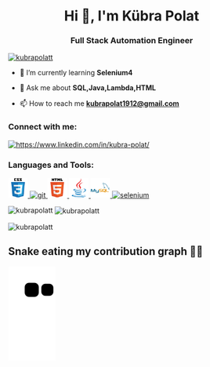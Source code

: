 <h1 align="center">Hi 👋, I'm Kübra Polat</h1>
<h3 align="center">Full Stack Automation Engineer</h3>

<p align="left"> <a href="https://github.com/ryo-ma/github-profile-trophy"><img src="https://github-profile-trophy.vercel.app/?username=kubrapolatt" alt="kubrapolatt" /></a> </p>

- 🌱 I’m currently learning **Selenium4**

- 💬 Ask me about **SQL,Java,Lambda,HTML**

- 📫 How to reach me **kubrapolat1912@gmail.com**

<h3 align="left">Connect with me:</h3>
<p align="left">
<a href="https://linkedin.com/in/https://www.linkedin.com/in/kubra-polat/" target="blank"><img align="center" src="https://raw.githubusercontent.com/rahuldkjain/github-profile-readme-generator/master/src/images/icons/Social/linked-in-alt.svg" alt="https://www.linkedin.com/in/kubra-polat/" height="30" width="40" /></a>
</p>

<h3 align="left">Languages and Tools:</h3>
<p align="left"> <a href="https://www.w3schools.com/css/" target="_blank" rel="noreferrer"> <img src="https://raw.githubusercontent.com/devicons/devicon/master/icons/css3/css3-original-wordmark.svg" alt="css3" width="40" height="40"/> </a> <a href="https://git-scm.com/" target="_blank" rel="noreferrer"> <img src="https://www.vectorlogo.zone/logos/git-scm/git-scm-icon.svg" alt="git" width="40" height="40"/> </a> <a href="https://www.w3.org/html/" target="_blank" rel="noreferrer"> <img src="https://raw.githubusercontent.com/devicons/devicon/master/icons/html5/html5-original-wordmark.svg" alt="html5" width="40" height="40"/> </a> <a href="https://www.java.com" target="_blank" rel="noreferrer"> <img src="https://raw.githubusercontent.com/devicons/devicon/master/icons/java/java-original.svg" alt="java" width="40" height="40"/> </a> <a href="https://www.mysql.com/" target="_blank" rel="noreferrer"> <img src="https://raw.githubusercontent.com/devicons/devicon/master/icons/mysql/mysql-original-wordmark.svg" alt="mysql" width="40" height="40"/> </a> <a href="https://www.selenium.dev" target="_blank" rel="noreferrer"> <img src="https://raw.githubusercontent.com/detain/svg-logos/780f25886640cef088af994181646db2f6b1a3f8/svg/selenium-logo.svg" alt="selenium" width="40" height="40"/> </a> </p>

<p><img align="left" src="https://github-readme-stats.vercel.app/api/top-langs?username=kubrapolatt&show_icons=true&theme=dracula&title_color=fff947&text_color=ffffff&bg_color=7000cc&hide_border=true&locale=en&layout=compact" alt="kubrapolatt" /></p>

<p>&nbsp;<img align="center" src="https://github-readme-stats.vercel.app/api?username=kubrapolatt&show_icons=true&theme=dracula&title_color=fff947&text_color=fafafa&bg_color=7000cc&hide_border=true&locale=en" alt="kubrapolatt" /></p>

<p><img align="center" src="https://github-readme-streak-stats.herokuapp.com/?user=kubrapolatt&theme=default" alt="kubrapolatt" /></p>


## Snake eating my contribution graph 🐍😱
![snake svg](https://github.com/Kubrapolatt/Kubrapolatt/blob/output/github-contribution-grid-snake.svg)
